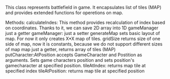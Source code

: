 This class represents battlefield in game. It encapsulates list of tiles (MAP) and provides extended functions for operetions on map.

Methods:
calculateIndes:
	This method provides recalculation of index 	based on coordinates. Thanks to it, we can save 	2D array into 1D
gameManager
	just a getter
gameManager:
	just a setter
generateMap
	sets basic layout of map. For now it only creates 	X*X map of tiles.
gridSize
	returns size of one side of map, now it is 	constants, because we do not support different 	sizes of map
map
	just a getter, returns array of tiles (MAP)
putCharacter:AtPosition
	accepts GameCharacter and Postition as 	arguments. Sets game characters position and 	sets position's gamecharacter at specified 	position.
tileAtIndex:
	returns map tile at specified index
tileAtPosition:
	returns map tile at specified position 